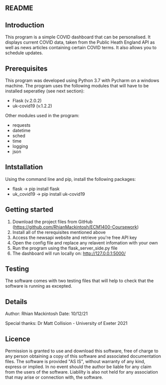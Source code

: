 ## README

## Introduction

This program is a simple COVID dashboard that can be personalised. It displays current COVID data, taken from the Public Heath England API as well as news articles containing certain COVID terms.
It also allows you to schedule updates. 

## Prerequisites

This program was developed using Python 3.7 with Pycharm on a windows machine.
The program uses the following modules that will have to be installed seperatley (see next section):

* Flask (v.2.0.2)
* uk-covid19 (v.1.2.2)

Other modules used in the program:

* requests
* datetime
* sched
* time
* logging
* json

## Intstallation

Using the command line and pip, install the following packages:

* flask -> pip install flask
* uk_covid19 -> pip install uk-covid19

## Getting started

1. Download the project files from GitHub (https://github.com/RhianMackintosh/ECM1400-Coursework)
2. Install all of the rerequisites mentioned above
3. Access the newsapi website and retrieve you're free API key
4. Open the config file and replace any relavent infomation with your own
5. Run the program using the flask_server_side.py file
6. The dashboard will run locally on: http://127.0.0.1:5000/ 

## Testing

The software comes with two testing files that will help to check that the software is running as excepted.

## Details

Author: Rhian Mackintosh
Date: 10/12/21

Special thanks: Dr Matt Collision - University of Exeter 2021

## Licence

Permission is granted to use and download this software, free of charge to any person obtaining a copy of this software and associated documentation files.
The software is provided "AS IS", without warranty of any kind, express or implied. In no event should the author be liable for any claim from the users of the software.
Liablilty is also not held for any association that may arise or connection with, the software. 
